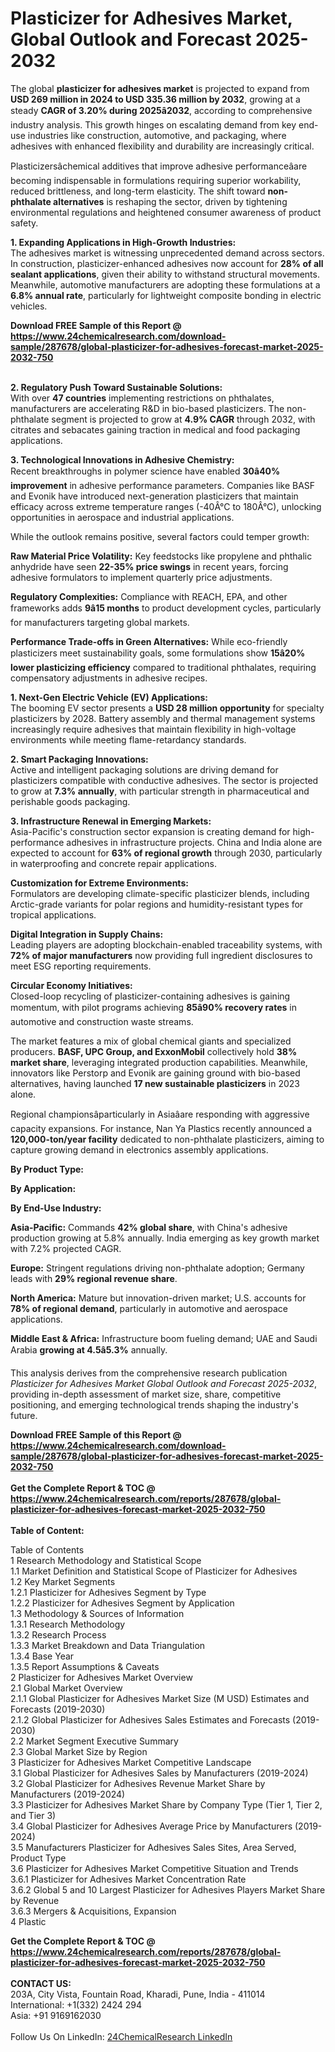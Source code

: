 <h1>Plasticizer for Adhesives Market, Global Outlook and Forecast 2025-2032</h1><p>The global <strong>plasticizer for adhesives market</strong> is projected to expand from <strong>USD 269 million in 2024 to USD 335.36 million by 2032</strong>, growing at a steady <strong>CAGR of 3.20% during 2025â2032</strong>, according to comprehensive industry analysis. This growth hinges on escalating demand from key end-use industries like construction, automotive, and packaging, where adhesives with enhanced flexibility and durability are increasingly critical.</p><p>Plasticizersâchemical additives that improve adhesive performanceâare becoming indispensable in formulations requiring superior workability, reduced brittleness, and long-term elasticity. The shift toward <strong>non-phthalate alternatives</strong> is reshaping the sector, driven by tightening environmental regulations and heightened consumer awareness of product safety.</p><p><strong>1. Expanding Applications in High-Growth Industries:</strong><br>
The adhesives market is witnessing unprecedented demand across sectors. In construction, plasticizer-enhanced adhesives now account for <strong>28% of all sealant applications</strong>, given their ability to withstand structural movements. Meanwhile, automotive manufacturers are adopting these formulations at a <strong>6.8% annual rate</strong>, particularly for lightweight composite bonding in electric vehicles.</p><div><b>Download FREE Sample of this Report @ 
            <a href="https://www.24chemicalresearch.com/download-sample/287678/global-plasticizer-for-adhesives-forecast-market-2025-2032-750">
            https://www.24chemicalresearch.com/download-sample/287678/global-plasticizer-for-adhesives-forecast-market-2025-2032-750</a></b></div><br><p><strong>2. Regulatory Push Toward Sustainable Solutions:</strong><br>
With over <strong>47 countries</strong> implementing restrictions on phthalates, manufacturers are accelerating R&amp;D in bio-based plasticizers. The non-phthalate segment is projected to grow at <strong>4.9% CAGR</strong> through 2032, with citrates and sebacates gaining traction in medical and food packaging applications.</p><p><strong>3. Technological Innovations in Adhesive Chemistry:</strong><br>
Recent breakthroughs in polymer science have enabled <strong>30â40% improvement</strong> in adhesive performance parameters. Companies like BASF and Evonik have introduced next-generation plasticizers that maintain efficacy across extreme temperature ranges (-40Â°C to 180Â°C), unlocking opportunities in aerospace and industrial applications.</p><p>While the outlook remains positive, several factors could temper growth:</p><p><strong>Raw Material Price Volatility:</strong> Key feedstocks like propylene and phthalic anhydride have seen <strong>22-35% price swings</strong> in recent years, forcing adhesive formulators to implement quarterly price adjustments.</p><p><strong>Regulatory Complexities:</strong> Compliance with REACH, EPA, and other frameworks adds <strong>9â15 months</strong> to product development cycles, particularly for manufacturers targeting global markets.</p><p><strong>Performance Trade-offs in Green Alternatives:</strong> While eco-friendly plasticizers meet sustainability goals, some formulations show <strong>15â20% lower plasticizing efficiency</strong> compared to traditional phthalates, requiring compensatory adjustments in adhesive recipes.</p><p><strong>1. Next-Gen Electric Vehicle (EV) Applications:</strong><br>
The booming EV sector presents a <strong>USD 28 million opportunity</strong> for specialty plasticizers by 2028. Battery assembly and thermal management systems increasingly require adhesives that maintain flexibility in high-voltage environments while meeting flame-retardancy standards.</p><p><strong>2. Smart Packaging Innovations:</strong><br>
Active and intelligent packaging solutions are driving demand for plasticizers compatible with conductive adhesives. The sector is projected to grow at <strong>7.3% annually</strong>, with particular strength in pharmaceutical and perishable goods packaging.</p><p><strong>3. Infrastructure Renewal in Emerging Markets:</strong><br>
Asia-Pacific's construction sector expansion is creating demand for high-performance adhesives in infrastructure projects. China and India alone are expected to account for <strong>63% of regional growth</strong> through 2030, particularly in waterproofing and concrete repair applications.</p><p><strong>Customization for Extreme Environments:</strong><br>
    Formulators are developing climate-specific plasticizer blends, including Arctic-grade variants for polar regions and humidity-resistant types for tropical applications.</p><p><strong>Digital Integration in Supply Chains:</strong><br>
    Leading players are adopting blockchain-enabled traceability systems, with <strong>72% of major manufacturers</strong> now providing full ingredient disclosures to meet ESG reporting requirements.</p><p><strong>Circular Economy Initiatives:</strong><br>
    Closed-loop recycling of plasticizer-containing adhesives is gaining momentum, with pilot programs achieving <strong>85â90% recovery rates</strong> in automotive and construction waste streams.</p><p>The market features a mix of global chemical giants and specialized producers. <strong>BASF, UPC Group, and ExxonMobil</strong> collectively hold <strong>38% market share</strong>, leveraging integrated production capabilities. Meanwhile, innovators like Perstorp and Evonik are gaining ground with bio-based alternatives, having launched <strong>17 new sustainable plasticizers</strong> in 2023 alone.</p><p>Regional championsâparticularly in Asiaâare responding with aggressive capacity expansions. For instance, Nan Ya Plastics recently announced a <strong>120,000-ton/year facility</strong> dedicated to non-phthalate plasticizers, aiming to capture growing demand in electronics assembly applications.</p><p><strong>By Product Type:</strong></p><p><strong>By Application:</strong></p><p><strong>By End-Use Industry:</strong></p><p><strong>Asia-Pacific:</strong> Commands <strong>42% global share</strong>, with China's adhesive production growing at 5.8% annually. India emerging as key growth market with 7.2% projected CAGR.</p><p><strong>Europe:</strong> Stringent regulations driving non-phthalate adoption; Germany leads with <strong>29% regional revenue share</strong>.</p><p><strong>North America:</strong> Mature but innovation-driven market; U.S. accounts for <strong>78% of regional demand</strong>, particularly in automotive and aerospace applications.</p><p><strong>Middle East &amp; Africa:</strong> Infrastructure boom fueling demand; UAE and Saudi Arabia <strong>growing at 4.5â5.3%</strong> annually.</p><p>This analysis derives from the comprehensive research publication <em>Plasticizer for Adhesives Market Global Outlook and Forecast 2025-2032</em>, providing in-depth assessment of market size, share, competitive positioning, and emerging technological trends shaping the industry's future.</p><div><b>Download FREE Sample of this Report @ 
            <a href="https://www.24chemicalresearch.com/download-sample/287678/global-plasticizer-for-adhesives-forecast-market-2025-2032-750">
            https://www.24chemicalresearch.com/download-sample/287678/global-plasticizer-for-adhesives-forecast-market-2025-2032-750</a></b></div><br><div><b>Get the Complete Report & TOC @ 
            <a href="https://www.24chemicalresearch.com/reports/287678/global-plasticizer-for-adhesives-forecast-market-2025-2032-750">
            https://www.24chemicalresearch.com/reports/287678/global-plasticizer-for-adhesives-forecast-market-2025-2032-750</a></b></div><br>
            <b>Table of Content:</b><p>Table of Contents<br />
1 Research Methodology and Statistical Scope<br />
1.1 Market Definition and Statistical Scope of Plasticizer for Adhesives<br />
1.2 Key Market Segments<br />
1.2.1 Plasticizer for Adhesives Segment by Type<br />
1.2.2 Plasticizer for Adhesives Segment by Application<br />
1.3 Methodology & Sources of Information<br />
1.3.1 Research Methodology<br />
1.3.2 Research Process<br />
1.3.3 Market Breakdown and Data Triangulation<br />
1.3.4 Base Year<br />
1.3.5 Report Assumptions & Caveats<br />
2 Plasticizer for Adhesives Market Overview<br />
2.1 Global Market Overview<br />
2.1.1 Global Plasticizer for Adhesives Market Size (M USD) Estimates and Forecasts (2019-2030)<br />
2.1.2 Global Plasticizer for Adhesives Sales Estimates and Forecasts (2019-2030)<br />
2.2 Market Segment Executive Summary<br />
2.3 Global Market Size by Region<br />
3 Plasticizer for Adhesives Market Competitive Landscape<br />
3.1 Global Plasticizer for Adhesives Sales by Manufacturers (2019-2024)<br />
3.2 Global Plasticizer for Adhesives Revenue Market Share by Manufacturers (2019-2024)<br />
3.3 Plasticizer for Adhesives Market Share by Company Type (Tier 1, Tier 2, and Tier 3)<br />
3.4 Global Plasticizer for Adhesives Average Price by Manufacturers (2019-2024)<br />
3.5 Manufacturers Plasticizer for Adhesives Sales Sites, Area Served, Product Type<br />
3.6 Plasticizer for Adhesives Market Competitive Situation and Trends<br />
3.6.1 Plasticizer for Adhesives Market Concentration Rate<br />
3.6.2 Global 5 and 10 Largest Plasticizer for Adhesives Players Market Share by Revenue<br />
3.6.3 Mergers & Acquisitions, Expansion<br />
4 Plastic</p><div><b>Get the Complete Report & TOC @ 
            <a href="https://www.24chemicalresearch.com/reports/287678/global-plasticizer-for-adhesives-forecast-market-2025-2032-750">
            https://www.24chemicalresearch.com/reports/287678/global-plasticizer-for-adhesives-forecast-market-2025-2032-750</a></b></div><br><b>CONTACT US:</b><br>
            203A, City Vista, Fountain Road, Kharadi, Pune, India - 411014<br>
            International: +1(332) 2424 294<br>
            Asia: +91 9169162030 <br><br>
            Follow Us On LinkedIn: <a href="https://www.linkedin.com/company/24chemicalresearch/">24ChemicalResearch LinkedIn</a>